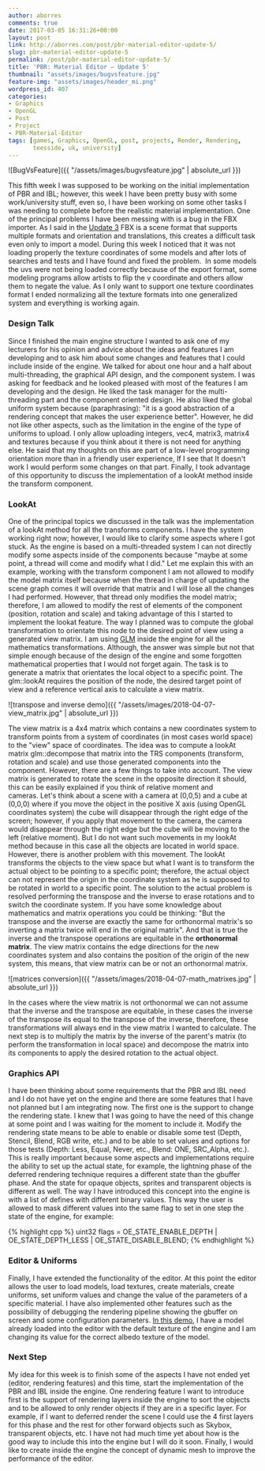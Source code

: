 ```yaml
---
author: aborres
comments: true
date: 2017-03-05 16:31:26+00:00
layout: post
link: http://aborres.com/post/pbr-material-editor-update-5/
slug: pbr-material-editor-update-5
permalink: /post/pbr-material-editor-update-5/
title: 'PBR: Material Editor – Update 5'
thumbnail: "assets/images/bugvsfeature.jpg"
feature-img: "assets/images/header_mi.png"
wordpress_id: 407
categories:
- Graphics
- OpenGL
- Post
- Project
- PBR-Material-Editor
tags: [games, Graphics, OpenGL, post, projects, Render, Rendering,
       teesside, uk, university]
---
```


![BugVsFeature]({{ "/assets/images/bugvsfeature.jpg" | absolute_url }})

This fifth week I was supposed to be working on the initial implementation of PBR and IBL; however, this week I have
been pretty busy with some work/university stuff, even so, I have been working on some other tasks I was needing to
complete before the realistic material implementation. One of the principal problems I have been messing with is a bug
in the FBX importer. As I said in the [Update 3](/post/pbr-material-editor-update-3/) FBX is a scene format that supports multiple formats and orientation and translations, this creates a difficult task even only to import a model. During this week I noticed that it was not loading properly the texture coordinates of some models and after lots of searches and tests and I have found and fixed the problem.  In some models the uvs were not being loaded correctly because of the export format, some modeling programs allow artists to flip the v coordinate and others allow them to negate the value. As I only want to support one texture coordinates format I ended normalizing all the texture formats into one generalized system and everything is working again.


### Design Talk

Since I finished the main engine structure I wanted to ask one of my lecturers for his opinion and advice about the ideas and features I am developing and to ask him about some changes and features that I could include inside of the engine. We talked for about one hour and a half about multi-threading, the graphical API design, and the component system. I was asking for feedback and he looked pleased with most of the features I am developing and the design. He liked the task manager for the multi-threading part and the component oriented design. He also liked the global uniform system because (paraphrasing): "it is a good abstraction of a rendering concept that makes the user experience better". However, he did not like other aspects, such as the limitation in the engine of the type of uniforms to upload. I only allow uploading integers, vec4, matrix3, matrix4 and textures because if you think about it there is not need for anything else. He said that my thoughts on this are part of a low-level programming orientation more than in a friendly user experience, If I see that It doesn't work I would perform some changes on that part. Finally, I took advantage of this opportunity to discuss the implementation of a lookAt method inside the transform component.


### LookAt

One of the principal topics we discussed in the talk was the implementation of a lookAt method for all the transforms components. I have the system working right now; however, I would like to clarify some aspects where I got stuck. As the engine is based on a multi-threaded system I can not directly modify some aspects inside of the components because "maybe at some point, a thread will come and modify what I did." Let me explain this with an example, working with the transform component I am not allowed to modify the model matrix itself because when the thread in charge of updating the scene graph comes it will override that matrix and I will lose all the changes I had performed. However, that thread only modifies the model matrix; therefore, I am allowed to modify the rest of elements of the component (position, rotation and scale) and taking advantage of this I started to implement the lookat feature. The way I planned was to compute the global transformation to orientate this node to the desired point of view using a generated view matrix. I am using [GLM](http://glm.g-truc.net/0.9.8/index.html) inside the engine for all the mathematics transformations. Although, the answer was simple but not that simple enough because of the design of the engine and some forgotten mathematical properties that I would not forget again. The task is to generate a matrix that orientates the local object to a specific point. The glm::lookAt requires the position of the node, the desired target point of view and a reference vertical axis to calculate a view matrix.

![transpose and inverse demo]({{ "/assets/images/2018-04-07-view_matrix.jpg" | absolute_url }})

The view matrix is a 4x4 matrix which contains a new coordinates system to transform points from a system of coordinates (in most cases world space) to the "view" space of coordinates. The idea was to compute a lookAt matrix glm::decompose that matrix into the TRS components (transform, rotation and scale) and use those generated components into the component. However, there are a few things to take into account. The view matrix is generated to rotate the scene in the opposite direction it should, this can be easily explained if you think of relative moment and cameras. Let's think about a scene with a camera at (0,0,5) and a cube at (0,0,0) where if you move the object in the positive X axis (using OpenGL coordinates system) the cube will disappear through the right edge of the screen; however, if you apply that movement to the camera, the camera would disappear through the right edge but the cube will be moving to the left (relative moment). But I do not want such movements in my lookAt method because in this case all the objects are located in world space. However, there is another problem with this movement. The lookAt transforms the objects to the view space but what I want is to transform the actual object to be pointing to a specific point; therefore, the actual object can not represent the origin in the coordinate system as he is supposed to be rotated in world to a specific point. The solution to the actual problem is resolved performing the transpose and the inverse to erase rotations and to switch the coordinate system. If you have some knowledge about mathematics and matrix operations you could be thinking: "But the transpose and the inverse are exactly the same for orthonormal matrix's so inverting a matrix twice will end in the original matrix". And that is true the inverse and the transpose operations are equitable in the **orthonormal matrix**. The view matrix contains the edge directions for the new coordinates system and also contains the position of the origin of the new system, this means, that view matrix can be or not an orthonormal matrix.

![matrices conversion]({{ "/assets/images/2018-04-07-math_matrixes.jpg" | absolute_url }})


In the cases where the view matrix is not orthonormal we can not assume that the inverse and the transpose are equitable, in these cases the inverse of the transpose its equal to the transpose of the inverse, therefore, these transformations will always end in the view matrix I wanted to calculate. The next step is to multiply the matrix by the inverse of the parent's matrix (to perform the transformation in local space) and decompose the matrix into its components to apply the desired rotation to the actual object.


### Graphics API

I have been thinking about some requirements that the PBR and IBL need and I do not have yet on the engine and there are some features that I have not planned but I am integrating now. The first one is the support to change the rendering state. I knew that I was going to have the need of this change at some point and I was waiting for the moment to include it. Modify the rendering state means to be able to enable or disable some test (Depth, Stencil, Blend, RGB write, etc.) and to be able to set values and options for those tests (Depth: Less, Equal, Never, etc., Blend: ONE, SRC_Alpha, etc.). This is really important because some aspects and implementations require the ability to set up the actual state, for example, the lightning phase of the deferred rendering technique requires a different state than the gbuffer phase. And the state for opaque objects, sprites and transparent objects is different as well. The way I have introduced this concept into the engine is with a list of defines with different binary values. This way the user is allowed to mask different values into the same flag to set in one step the state of the engine, for example:

{% highlight cpp %}
uint32 flags = OE_STATE_ENABLE_DEPTH | OE_STATE_DEPTH_LESS | OE_STATE_DISABLE_BLEND;
{% endhighlight %}

### Editor & Uniforms

Finally, I have extended the functionality of the editor. At this point the editor allows the user to load models, load
textures, create materials, create uniforms, set uniform values and change the value of the parameters of a specific
material. I have also implemented other features such as the possibility of debugging the rendering pipeline showing the
gbuffer on screen and some configuration parameters.  [In this demo](https://www.youtube.com/embed/B93xJFnbRrA?rel=0), I have a model already loaded into the editor with the default texture of the engine and I am changing its value for the correct albedo texture of the model.

### Next Step

My idea for this week is to finish some of the aspects I have not ended yet (editor, rendering features) and this time, start the implementation of the PBR and IBL inside the engine. One rendering feature I want to introduce first is the support of rendering layers inside the engine to sort the objects and to be allowed to only render objects if they are in a specific layer. For example, if I want to deferred render the scene I could use the 4 first layers for this phase and the rest for other forward objects such as Skybox, transparent objects, etc. I have not had much time yet about how is the good way to include this into the engine but I will do it soon. Finally, I would like to create inside the engine the concept of dynamic mesh to improve the performance of the editor.

